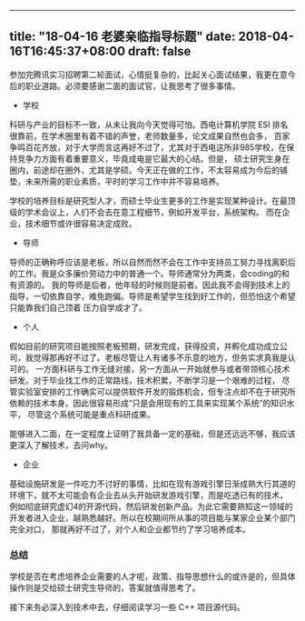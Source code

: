 
---
title: "18-04-16 老婆亲临指导标题"
date: 2018-04-16T16:45:37+08:00
draft: false
---

参加完腾讯实习招聘第二轮面试，心情挺复杂的，比起关心面试结果，我更在意今后的职业道路。必须要感谢二面的面试官，让我思考了很多事情。

- 学校

科研与产业的目标不一致，从未让我向今天觉得可怕。西电计算机学院 ESI 排名很靠前，在学术圈里有着不错的声誉，老师数量多，论文成果自然也会多，
百家争鸣百花齐放，对于大学而言这再好不过了，尤其对于西电这所非985学校，在保持竞争力方面有着重要意义，毕竟成电是它最大的心结。但是，
硕士研究生身在圈内，前途却在圈外，尤其是学硕。今天正在做的工作，不太容易成为今后的铺垫，未来所需的职业素质，平时的学习工作中并不容易培养。

学校的培养目标是研究型人才，而硕士毕业生更多的工作是实现某种设计。在最顶级的学术会议上，人们不会去在意工程细节，例如开发平台，系统架构。
而在企业，技术细节或许很容易决定成败。

- 导师

导师的正确称呼应该是老板，所以自然而然不会在工作中支持员工努力寻找离职后的工作。我是众多廉价劳动力中的普通一个。导师通常分为两类，会coding的和有资源的。
我的导师是后者，他年轻的时候则是前者。因此我不会得到技术上的指导，一切依靠自学，难免跑偏。导师是希望学生找到好工作的，但恐怕这个希望只能靠我们自己顶着
压力自学成才了。

- 个人

假如目前的研究项目能按照老板预期，研发完成，获得投资，并孵化成功成立公司，我觉得那再好不过了。老板尽管让人有诸多不乐意的地方，但务实求真我是认可的。
一方面科研与工作无缝对接，另一方面从一开始就参与或者带领核心技术研发。对于毕业找工作的正常路线，技术积累，不断学习是一个艰难的过程，
尽管实验室安排的工作确实可以提供软件开发的锻炼机会，但专注点却不在于研究所依赖的技术本身。因此很容易形成“只是会用现有的工具来实现某个系统”的知识水平，
尽管这个系统可能是重点科研成果。

能够进入二面，在一定程度上证明了我具备一定的基础，但是还远远不够，我应该更深入了解技术，去问why。

- 企业

基础设施研发是一件吃力不讨好的事情，比如在现有游戏引擎日渐成熟大行其道的环境下，就不太可能会有企业去从头开始研发游戏引擎，而是吃透已有的技术，
例如彻底研究虚幻4的开源代码，然后研发创新产品。为此它需要熟知这一领域的开发者进入企业，越熟悉越好。所以在校期间所从事的项目能与某家企业某个部门完全对口，
那就再好不过了，对个人和企业都节约了学习培养成本。

### 总结

学校是否在考虑培养企业需要的人才呢，政策、指导思想什么的或许是的，但具体操作则是交给硕士研究生导师的，答案就值得思考了。

接下来务必深入到技术中去，仔细阅读学习一些 C++ 项目源代码。
